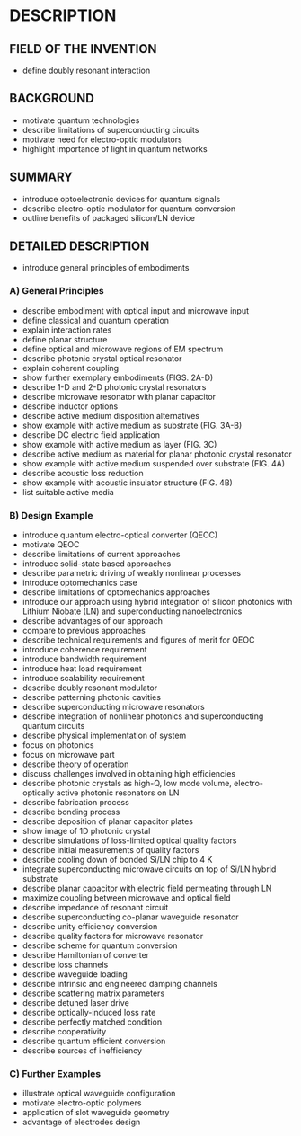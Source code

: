 # DESCRIPTION

## FIELD OF THE INVENTION

- define doubly resonant interaction

## BACKGROUND

- motivate quantum technologies
- describe limitations of superconducting circuits
- motivate need for electro-optic modulators
- highlight importance of light in quantum networks

## SUMMARY

- introduce optoelectronic devices for quantum signals
- describe electro-optic modulator for quantum conversion
- outline benefits of packaged silicon/LN device

## DETAILED DESCRIPTION

- introduce general principles of embodiments

### A) General Principles

- describe embodiment with optical input and microwave input
- define classical and quantum operation
- explain interaction rates
- define planar structure
- define optical and microwave regions of EM spectrum
- describe photonic crystal optical resonator
- explain coherent coupling
- show further exemplary embodiments (FIGS. 2A-D)
- describe 1-D and 2-D photonic crystal resonators
- describe microwave resonator with planar capacitor
- describe inductor options
- describe active medium disposition alternatives
- show example with active medium as substrate (FIG. 3A-B)
- describe DC electric field application
- show example with active medium as layer (FIG. 3C)
- describe active medium as material for planar photonic crystal resonator
- show example with active medium suspended over substrate (FIG. 4A)
- describe acoustic loss reduction
- show example with acoustic insulator structure (FIG. 4B)
- list suitable active media

### B) Design Example

- introduce quantum electro-optical converter (QEOC)
- motivate QEOC
- describe limitations of current approaches
- introduce solid-state based approaches
- describe parametric driving of weakly nonlinear processes
- introduce optomechanics case
- describe limitations of optomechanics approaches
- introduce our approach using hybrid integration of silicon photonics with Lithium Niobate (LN) and superconducting nanoelectronics
- describe advantages of our approach
- compare to previous approaches
- describe technical requirements and figures of merit for QEOC
- introduce coherence requirement
- introduce bandwidth requirement
- introduce heat load requirement
- introduce scalability requirement
- describe doubly resonant modulator
- describe patterning photonic cavities
- describe superconducting microwave resonators
- describe integration of nonlinear photonics and superconducting quantum circuits
- describe physical implementation of system
- focus on photonics
- focus on microwave part
- describe theory of operation
- discuss challenges involved in obtaining high efficiencies
- describe photonic crystals as high-Q, low mode volume, electro-optically active photonic resonators on LN
- describe fabrication process
- describe bonding process
- describe deposition of planar capacitor plates
- show image of 1D photonic crystal
- describe simulations of loss-limited optical quality factors
- describe initial measurements of quality factors
- describe cooling down of bonded Si/LN chip to 4 K
- integrate superconducting microwave circuits on top of Si/LN hybrid substrate
- describe planar capacitor with electric field permeating through LN
- maximize coupling between microwave and optical field
- describe impedance of resonant circuit
- describe superconducting co-planar waveguide resonator
- describe unity efficiency conversion
- describe quality factors for microwave resonator
- describe scheme for quantum conversion
- describe Hamiltonian of converter
- describe loss channels
- describe waveguide loading
- describe intrinsic and engineered damping channels
- describe scattering matrix parameters
- describe detuned laser drive
- describe optically-induced loss rate
- describe perfectly matched condition
- describe cooperativity
- describe quantum efficient conversion
- describe sources of inefficiency

### C) Further Examples

- illustrate optical waveguide configuration
- motivate electro-optic polymers
- application of slot waveguide geometry
- advantage of electrodes design


